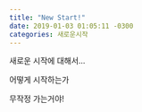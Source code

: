 ```yaml
---
title: "New Start!"
date: 2019-01-03 01:05:11 -0300
categories: 새로운시작
---
```


새로운 시작에 대해서...

어떻게 시작하는가

무작정 가는거야!
